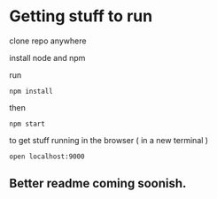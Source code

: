 # Getting stuff to run

clone repo anywhere

install node and npm

run

`npm install`

then

`npm start`

to get stuff running in the browser ( in a new terminal )

`open localhost:9000`

## Better readme coming soonish.